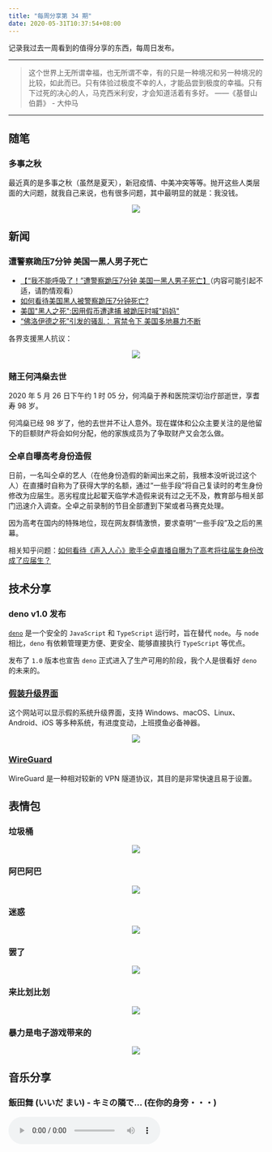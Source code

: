 ```yaml
---
title: "每周分享第 34 期"
date: 2020-05-31T10:37:54+08:00
---
```


记录我过去一周看到的值得分享的东西，每周日发布。

<!--more-->

---

> 这个世界上无所谓幸福，也无所谓不幸，有的只是一种境况和另一种境况的比较，如此而已。只有体验过极度不幸的人，才能品尝到极度的幸福。只有下过死的决心的人，马克西米利安，才会知道活着有多好。 ——《基督山伯爵》 - 大仲马

---

## 随笔

### 多事之秋

最近真的是多事之秋（虽然是夏天），新冠疫情、中美冲突等等。抛开这些人类层面的大问题，就我自己来说，也有很多问题，其中最明显的就是：我没钱。

<div style="text-align:center">
<img src="/weekly34/兄弟你看.gif">
</div>

## 新闻

### 遭警察跪压7分钟 美国一黑人男子死亡

- [【“我不能呼吸了！”遭警察跪压7分钟 美国一黑人男子死亡】](https://weibo.com/tv/v/J3PNGFtvv)（内容可能引起不适，请酌情观看）
- [如何看待美国黑人被警察跪压7分钟死亡?](https://www.zhihu.com/question/397696988)
- [美国"黑人之死":因用假币遭逮捕 被跪压时喊"妈妈"](https://news.163.com/20/0530/17/FDT3PF8S0001899O.html)
- [“佛洛伊德之死”引发的骚乱： 宵禁令下 美国多地暴力不断](https://www.bbc.com/zhongwen/simp/world-52845084)

各界支援黑人抗议：

<div style="text-align:center">
<img src="/weekly34/drf.png">
</div>

### 赌王何鸿燊去世

2020 年 5 月 26 日下午约 1 时 05 分，何鸿燊于养和医院深切治疗部逝世，享耆寿 98 岁。

何鸿燊已经 98 岁了，他的去世并不让人意外。现在媒体和公众主要关注的是他留下的巨额财产将会如何分配，他的家族成员为了争取财产又会怎么做。

### 仝卓自曝高考身份造假

日前，一名叫仝卓的艺人（在他身份造假的新闻出来之前，我根本没听说过这个人）在直播时自称为了获得大学的名额，通过“一些手段”将自己复读时的考生身份修改为应届生。恶劣程度比起翟天临学术造假来说有过之无不及，教育部与相关部门迅速介入调查。仝卓之前录制的节目全部遭到下架或者马赛克处理。

因为高考在国内的特殊地位，现在网友群情激愤，要求查明“一些手段”及之后的黑幕。

相关知乎问题：[如何看待《声入人心》歌手仝卓直播自曝为了高考将往届生身份改成了应届生？](https://www.zhihu.com/question/397887848)

## 技术分享

### deno v1.0 发布

[`deno`](https://github.com/denoland/deno) 是一个安全的 `JavaScript` 和 `TypeScript` 运行时，旨在替代 `node`。与 `node` 相比，`deno` 有依赖管理更方便、更安全、能够直接执行 `TypeScript` 等优点。

发布了 `1.0` 版本也宣告 `deno` 正式进入了生产可用的阶段，我个人是很看好 `deno` 的未来的。

### [假装升级界面](http://fakeupdate.net/)

这个网站可以显示假的系统升级界面，支持 Windows、macOS、Linux、Android、iOS 等多种系统，有进度变动，上班摸鱼必备神器。

<div style="text-align:center">
<img src="/weekly34/update.png">
</div>

### [WireGuard](https://miguelmota.com/blog/getting-started-with-wireguard/)

WireGuard 是一种相对较新的 VPN 隧道协议，其目的是非常快速且易于设置。

## 表情包

### 垃圾桶

<div style="text-align:center">
<img src="/weekly34/0.jpg">
</div>

### 阿巴阿巴

<div style="text-align:center">
<img src="/weekly34/1.jpg">
</div>

### 迷惑

<div style="text-align:center">
<img src="/weekly34/2.jpg">
</div>

### 罢了

<div style="text-align:center">
<img src="/weekly34/3.jpg">
</div>

### 来比划比划

<div style="text-align:center">
<img src="/weekly34/4.jpg">
</div>

### 暴力是电子游戏带来的

<div style="text-align:center">
<img src="/weekly34/5.gif">
</div>

## 音乐分享

### 飯田舞 (いいだ まい) - キミの隣で... (在你的身旁・・・)

<audio src="/weekly34/music.mp3" controls="controls">
Your browser does not support the audio tag.
</audio>
